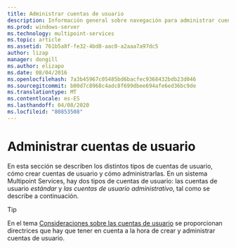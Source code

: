 ```yaml
---
title: Administrar cuentas de usuario
description: Información general sobre navegación para administrar cuentas de usuario de Multipoint Services
ms.prod: windows-server
ms.technology: multipoint-services
ms.topic: article
ms.assetid: 761b5a8f-fe32-4bd8-aac0-a2aaa7a97dc5
author: lizap
manager: dongill
ms.author: elizapo
ms.date: 08/04/2016
ms.openlocfilehash: 7a3b45967c05485bd6bacfec9368432bdb23d046
ms.sourcegitcommit: b00d7c8968c4adc8f699dbee694afe6ed36bc9de
ms.translationtype: MT
ms.contentlocale: es-ES
ms.lasthandoff: 04/08/2020
ms.locfileid: "80853508"
---
```

# <a name="manage-user-accounts"></a>Administrar cuentas de usuario
En esta sección se describen los distintos tipos de cuentas de usuario, cómo crear cuentas de usuario y cómo administrarlas. En un sistema Multipoint Services, hay dos tipos de cuentas de usuario: las cuentas de usuario *estándar* y *las cuentas de usuario administrativo*, tal como se describe a continuación.  
  
> [!TIP]  
> En el tema [Consideraciones sobre las cuentas de usuario](User-Account-Considerations.md) se proporcionan directrices que hay que tener en cuenta a la hora de crear y administrar cuentas de usuario. 